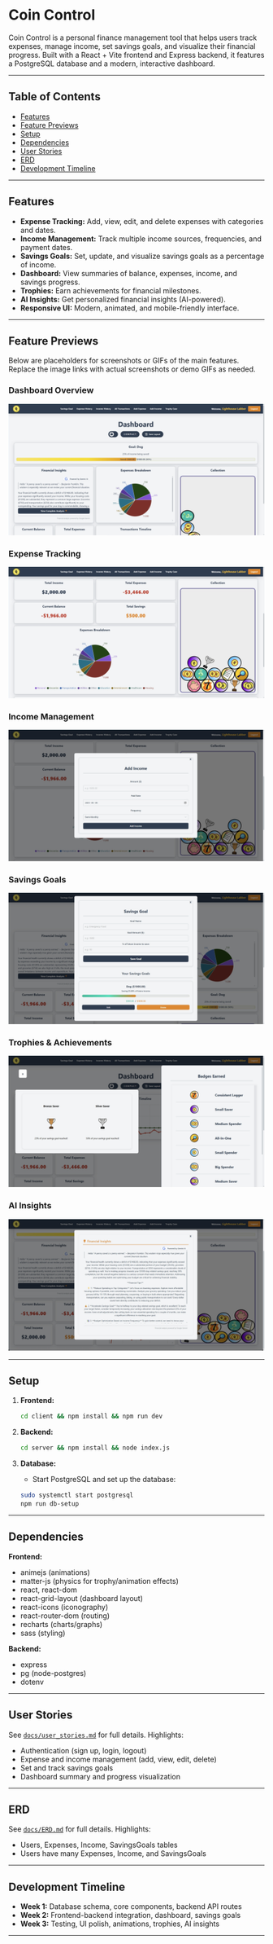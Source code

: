 # Coin Control

Coin Control is a personal finance management tool that helps users track expenses, manage income, set savings goals, and visualize their financial progress. Built with a React + Vite frontend and Express backend, it features a PostgreSQL database and a modern, interactive dashboard.

---

## Table of Contents

- [Features](#features)
- [Feature Previews](#feature-previews)
- [Setup](#setup)
- [Dependencies](#dependencies)
- [User Stories](#user-stories)
- [ERD](#erd)
- [Development Timeline](#development-timeline)

---

## Features

- **Expense Tracking:** Add, view, edit, and delete expenses with categories and dates.
- **Income Management:** Track multiple income sources, frequencies, and payment dates.
- **Savings Goals:** Set, update, and visualize savings goals as a percentage of income.
- **Dashboard:** View summaries of balance, expenses, income, and savings progress.
- **Trophies:** Earn achievements for financial milestones.
- **AI Insights:** Get personalized financial insights (AI-powered).
- **Responsive UI:** Modern, animated, and mobile-friendly interface.

---

## Feature Previews

Below are placeholders for screenshots or GIFs of the main features. Replace the image links with actual screenshots or demo GIFs as needed.

### Dashboard Overview

![Dashboard Screenshot](https://github.com/SilentYell/Coin_Control/blob/main/docs/images/dashboard.png?raw=true)

### Expense Tracking

![Expense Tracking Screenshot](https://github.com/SilentYell/Coin_Control/blob/main/docs/images/expense_tracking.png?raw=true)

### Income Management

![Income Management Screenshot](https://github.com/SilentYell/Coin_Control/blob/main/docs/images/income_tracking.png?raw=true)

### Savings Goals

![Savings Goals Screenshot](https://github.com/SilentYell/Coin_Control/blob/main/docs/images/saving_goal.png?raw=true)

### Trophies & Achievements

![Trophies Screenshot](https://github.com/SilentYell/Coin_Control/blob/main/docs/images/trophy_case.png?raw=true)

### AI Insights

![AI Insights Screenshot](https://github.com/SilentYell/Coin_Control/blob/main/docs/images/AI_Insights.png?raw=true)

---

## Setup

1. **Frontend:**

   ```bash
   cd client && npm install && npm run dev
   ```

2. **Backend:**

   ```bash
   cd server && npm install && node index.js
   ```

3. **Database:**
   - Start PostgreSQL and set up the database:

   ```bash
   sudo systemctl start postgresql
   npm run db-setup
   ```

---

## Dependencies

**Frontend:**

- animejs (animations)
- matter-js (physics for trophy/animation effects)
- react, react-dom
- react-grid-layout (dashboard layout)
- react-icons (iconography)
- react-router-dom (routing)
- recharts (charts/graphs)
- sass (styling)

**Backend:**

- express
- pg (node-postgres)
- dotenv

---

## User Stories

See [`docs/user_stories.md`](docs/user_stories.md) for full details. Highlights:

- Authentication (sign up, login, logout)
- Expense and income management (add, view, edit, delete)
- Set and track savings goals
- Dashboard summary and progress visualization

---

## ERD

See [`docs/ERD.md`](docs/ERD.md) for full details. Highlights:

- Users, Expenses, Income, SavingsGoals tables
- Users have many Expenses, Income, and SavingsGoals

---

## Development Timeline

- **Week 1:** Database schema, core components, backend API routes
- **Week 2:** Frontend-backend integration, dashboard, savings goals
- **Week 3:** Testing, UI polish, animations, trophies, AI insights

---
